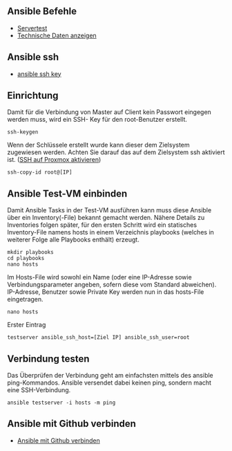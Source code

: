 ## Ansible Befehle
+ [Servertest](Befehle/servertest.md)
+ [Technische Daten anzeigen](Befehle/technischedaten.md)

## Ansible ssh

+ [ansible ssh key](ssh_key.md)

## Einrichtung

Damit für die Verbindung von Master auf Client kein Passwort eingegen werden muss, wird ein SSH-
Key für den root-Benutzer erstellt.

```
ssh-keygen
```
Wenn der Schlüssele erstellt wurde kann dieser dem Zielsystem zugewiesen werden. Achten Sie darauf das auf dem Zielsystem ssh aktiviert ist. ([SSH auf Proxmox aktivieren](https://github.com/guggenbergerME/linux_codes/blob/main/OS_Linux/ServerLinux/Proxmox/ssh/Readme.md))

```
ssh-copy-id root@[IP]
```

## Ansible Test-VM einbinden

Damit Ansible Tasks in der Test-VM ausführen kann muss diese Ansible über ein Inventory(-File)
bekannt gemacht werden. Nähere Details zu Inventories folgen später, für den ersten Schritt wird ein
statisches Inventory-File namens hosts in einem Verzeichnis playbooks (welches in weiterer Folge alle
Playbooks enthält) erzeugt.

```
mkdir playbooks
cd playbooks
nano hosts
```

Im Hosts-File wird sowohl ein Name (oder eine IP-Adresse sowie Verbindungsparameter angeben,
sofern diese vom Standard abweichen).
IP-Adresse, Benutzer sowie Private Key werden nun in das hosts-File eingetragen.

```
nano hosts
```
Erster Eintrag

```
testserver ansible_ssh_host=[Ziel IP] ansible_ssh_user=root
```

## Verbindung testen
Das Überprüfen der Verbindung geht am einfachsten mittels des ansible ping-Kommandos.
Ansible versendet dabei keinen ping, sondern macht eine SSH-Verbindung.

```
ansible testserver -i hosts -m ping
```

## Ansible mit Github verbinden

- [Ansible mit Github verbinden](https://github.com/guggenbergerME/linux_codes/blob/main/Einrichten%20%26%20Programme/Github/ssh/github_ssh.md)

